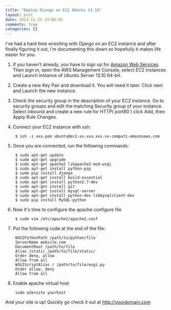 ```yaml
---
title: "Deploy Django on EC2 Ubuntu 13_10"
layout: post
date: 2013-11-25 23:08:40
comments: true
categories: []
---
```

I've had a hard time wrestling with Django on an EC2 instance and after finally figuring it out, i'm documenting this down so hopefully it makes life easier for you.

1. if you haven't already, you have to sign up for [Amazon Web Services](). Then sign in, open the AWS Management Console, select EC2 instances and Launch instance of Ubuntu Server 13.10 64-bit.
2. Create a new Key Pair and download it. You will need it later. Click next and Launch the new instance.
3. Check the security group in the description of your EC2 instance. Go to security groups and edit the matching Security group of your instance. Select inbound and create a new rule for HTTP( port80 ) click Add, then Apply Rule Changes.
4. Connect your EC2 instance with ssh:

		$ ssh -i xxx.pem ubuntu@ec2-xx.xxx.xxx.xx-comput1-amazonaws.com
	
5. Once you are connected, run the following commands:

		$ sudo apt-get update
		$ sudo apt-get upgrade
		$ sudo apt-get apache2 libapache2-mod-wsgi
		$ sudo apt-get install python-pip
		$ sudo pip install django
		$ sudo apt-get install build-essential
		$ sudo apt-get install python2.7-dev
		$ sudo apt-get install git
		$ sudo apt-get install mysql-server
		$ sudo apt-get install python-dev libmysqlclient-dev
		$ sudo pip install MySQL-python
		
6. Now it's time to configure the apache configure file

		$ sudo vim /etc/apache2/apache2.conf
		
7. Put the following code at the end of the file:

		WSGIPythonPath /path/to/python/file
		ServerName website.com
		DocumentRoot /path/to/file
		Alias /static /path/to/file/static/
		Order deny, allow
		Allow from all
		WSGIScriptAlias / /path/to/file/wsgi.py
		Order allow, deny
		Allow from all
		
8. Enable apache virtual host

		sudo a2ensite yourhost
		
And your site is up! Quickly go check it out at http://yourdomain.com
	


